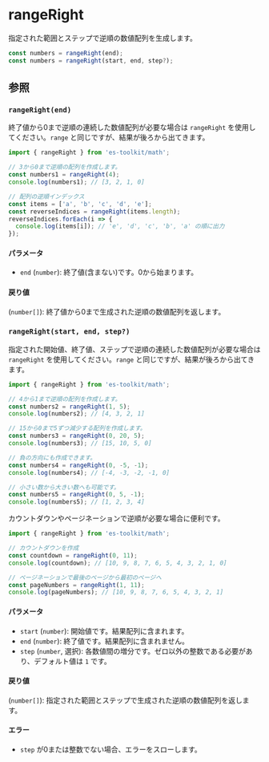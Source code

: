 # rangeRight

指定された範囲とステップで逆順の数値配列を生成します。

```typescript
const numbers = rangeRight(end);
const numbers = rangeRight(start, end, step?);
```

## 参照

### `rangeRight(end)`

終了値から0まで逆順の連続した数値配列が必要な場合は `rangeRight` を使用してください。`range` と同じですが、結果が後ろから出てきます。

```typescript
import { rangeRight } from 'es-toolkit/math';

// 3から0まで逆順の配列を作成します。
const numbers1 = rangeRight(4);
console.log(numbers1); // [3, 2, 1, 0]

// 配列の逆順インデックス
const items = ['a', 'b', 'c', 'd', 'e'];
const reverseIndices = rangeRight(items.length);
reverseIndices.forEach(i => {
  console.log(items[i]); // 'e', 'd', 'c', 'b', 'a' の順に出力
});
```

#### パラメータ

- `end` (`number`): 終了値(含まない)です。0から始まります。

#### 戻り値

(`number[]`): 終了値から0まで生成された逆順の数値配列を返します。

### `rangeRight(start, end, step?)`

指定された開始値、終了値、ステップで逆順の連続した数値配列が必要な場合は `rangeRight` を使用してください。`range` と同じですが、結果が後ろから出てきます。

```typescript
import { rangeRight } from 'es-toolkit/math';

// 4から1まで逆順の配列を作成します。
const numbers2 = rangeRight(1, 5);
console.log(numbers2); // [4, 3, 2, 1]

// 15から0まで5ずつ減少する配列を作成します。
const numbers3 = rangeRight(0, 20, 5);
console.log(numbers3); // [15, 10, 5, 0]

// 負の方向にも作成できます。
const numbers4 = rangeRight(0, -5, -1);
console.log(numbers4); // [-4, -3, -2, -1, 0]

// 小さい数から大きい数へも可能です。
const numbers5 = rangeRight(0, 5, -1);
console.log(numbers5); // [1, 2, 3, 4]
```

カウントダウンやページネーションで逆順が必要な場合に便利です。

```typescript
import { rangeRight } from 'es-toolkit/math';

// カウントダウンを作成
const countdown = rangeRight(0, 11);
console.log(countdown); // [10, 9, 8, 7, 6, 5, 4, 3, 2, 1, 0]

// ページネーションで最後のページから最初のページへ
const pageNumbers = rangeRight(1, 11);
console.log(pageNumbers); // [10, 9, 8, 7, 6, 5, 4, 3, 2, 1]
```

#### パラメータ

- `start` (`number`): 開始値です。結果配列に含まれます。
- `end` (`number`): 終了値です。結果配列に含まれません。
- `step` (`number`, 選択): 各数値間の増分です。ゼロ以外の整数である必要があり、デフォルト値は `1` です。

#### 戻り値

(`number[]`): 指定された範囲とステップで生成された逆順の数値配列を返します。

#### エラー

- `step` が0または整数でない場合、エラーをスローします。
